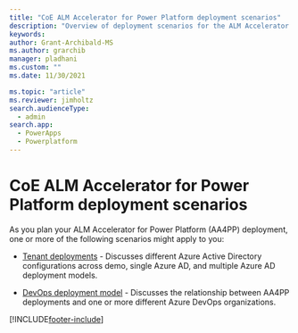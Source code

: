 ```yaml
---
title: "CoE ALM Accelerator for Power Platform deployment scenarios"
description: "Overview of deployment scenarios for the ALM Accelerator using the Center of Excellence (CoE) Command Line Interface (CLI)"
keywords: 
author: Grant-Archibald-MS
ms.author: grarchib
manager: pladhani
ms.custom: ""
ms.date: 11/30/2021

ms.topic: "article"
ms.reviewer: jimholtz
search.audienceType: 
  - admin
search.app: 
  - PowerApps
  - Powerplatform
---
```


# CoE ALM Accelerator for Power Platform deployment scenarios

As you plan your ALM Accelerator for Power Platform (AA4PP) deployment, one or more of the following scenarios might apply to you:

- [Tenant deployments](./tenant-deployments.md) - Discusses different Azure Active Directory configurations across demo, single Azure AD, and multiple Azure AD deployment models.

- [DevOps deployment model](./devops-deployment-model.md) - Discusses the relationship between AA4PP deployments and one or more different Azure DevOps organizations.

[!INCLUDE[footer-include](../../../../../includes/footer-banner.md)]
